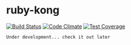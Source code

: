 ruby-kong
=========

[![Build Status](https://travis-ci.org/tunglam14/ruby-kong.svg?branch=master)](https://travis-ci.org/tunglam14/ruby-kong)
[![Code Climate](https://codeclimate.com/github/tunglam14/ruby-kong/badges/gpa.svg)](https://codeclimate.com/github/tunglam14/ruby-kong)
[![Test Coverage](https://codeclimate.com/github/tunglam14/ruby-kong/badges/coverage.svg)](https://codeclimate.com/github/tunglam14/ruby-kong/coverage)

```
Under development... check it out later
```
